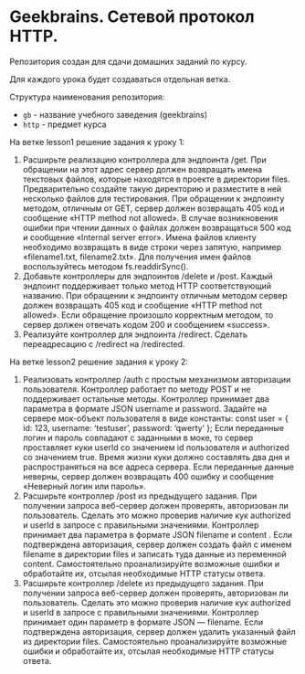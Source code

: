 # Geekbrains. Сетевой протокол HTTP.

Репозитория создан для сдачи домашних заданий по курсу.

Для каждого урока будет создаваться отдельная ветка.

Структура наименования репозитория:
- `gb` - название учебного заведения (geekbrains)
- `http` - предмет курса

На ветке lesson1 решение задания к уроку 1:
  1. Расширьте реализацию контроллера для эндпоинта /get. При обращении на этот адрес сервер должен возвращать имена текстовых файлов, которые находятся в проекте в директории files. Предварительно создайте такую директорию и разместите в ней несколько файлов для тестирования. При обращении к эндпоинту методом, отличным от GET, cервер должен возвращать 405 код и сообщение «HTTP method not allowed». В случае возникновения ошибки при чтении данных о файлах должен возвращаться 500 код и сообщение «Internal server error». Имена файлов клиенту необходимо возвращать в виде строки через запятую, например «filename1.txt, filename2.txt». Для получения имен файлов воспользуйтесь методом fs.readdirSync().
  2. Добавьте контроллеры для эндпоинтов /delete и /post. Каждый эндпоинт поддерживает только метод HTTP соответствующий названию. При обращении к эндпоинту отличным методом cервер должен возвращать 405 код и сообщение «HTTP method not allowed». Если обращение произошло корректным методом, то сервер должен отвечать кодом 200 и сообщением «success».
  3. Реализуйте контроллер для эндпоинта /redirect. Сделать переадресацию с /redirect на /redirected.

На ветке lesson2 решение задания к уроку 2:
  1. Реализовать контроллер /auth с простым механизмом авторизации пользователя. Контроллер работает по методу POST и не поддерживает остальные методы. Контроллер принимает два параметра в формате JSON username и password. Задайте на сервере мок-объект пользователя в виде константы:
  const user = {
  id: 123,
  username: ‘testuser’,
  password: ‘qwerty’
  };
  Если переданные логин и пароль совпадают с заданными в моке, то сервер проставляет куки userId со значением id пользователя и authorized со значением true. Время жизни куки должно составлять два дня и распространяться на все адреса сервера. Если переданные данные неверны, сервер должен возвращать 400 ошибку и сообщение «Неверный логин или пароль».
  2. Расширьте контроллер /post из предыдущего задания. При получении запроса веб-сервер должен проверять, авторизован ли пользователь. Сделать это можно проверив наличие кук authorized и userId в запросе с правильными значениями. Контроллер принимает два параметра в формате JSON filename и content . Если подтверждена авторизация, сервер должен создать файл с именем filename в директории files и записать туда данные из переменной content. Самостоятельно проанализируйте возможные ошибки и обработайте их, отсылая необходимые HTTP статусы ответа.
  3. Расширьте контроллер /delete из предыдущего задания. При получении запроса веб-сервер должен проверять, авторизован ли пользователь. Сделать это можно проверив наличие кук authorized и userId в запросе с правильными значениями. Контроллер принимает один параметр в формате JSON — filename. Если подтверждена авторизация, сервер должен удалить указанный файл из директории files. Самостоятельно проанализируйте возможные ошибки и обработайте их, отсылая необходимые HTTP статусы ответа.
